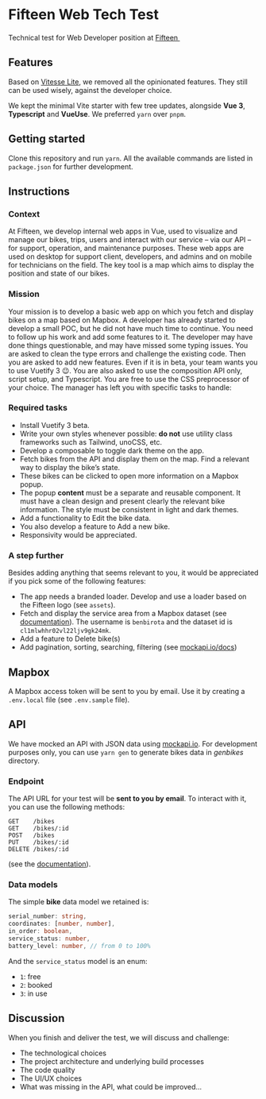 # Fifteen Web Tech Test

Technical test for Web Developer position at <a href="https://fifteen.eu/">Fifteen <img width="16px" src="https://fifteen.eu/favicon-32x32.png"/></a>

## Features

Based on [Vitesse Lite](https://github.com/antfu/vitesse-lite), we removed all the opinionated features.
They still can be used wisely, against the developer choice.

We kept the minimal Vite starter with few tree updates, alongside **Vue 3**, **Typescript** and **VueUse**.
We preferred `yarn` over `pnpm`.

## Getting started

Clone this repository and run `yarn`. All the available commands are listed in `package.json` for further development.

## Instructions

### Context

At Fifteen, we develop internal web apps in Vue, used to visualize and manage our bikes, trips, users and interact with our service – via our API – for support, operation, and maintenance purposes. These web apps are used on desktop for support client, developers, and admins and on mobile for technicians on the field. The key tool is a map which aims to display the position and state of our bikes.

### Mission

Your mission is to develop a basic web app on which you fetch and display bikes on a map based on Mapbox. A developer has already started to develop a small POC, but he did not have much time to continue. You need to follow up his work and add some features to it. The developer may have done things questionable, and may have missed some typing issues. You are asked to clean the type errors and challenge the existing code. Then you are asked to add new features. Even if it is in beta, your team wants you to use Vuetify 3 😉. You are also asked to use the composition API only, script setup, and Typescript. You are free to use the CSS preprocessor of your choice. The manager has left you with specific tasks to handle:

### Required tasks

- Install Vuetify 3 beta.
- Write your own styles whenever possible: **do not** use utility class frameworks such as Tailwind, unoCSS, etc.
- Develop a composable to toggle dark theme on the app.
- Fetch bikes from the API and display them on the map. Find a relevant way to display the bike’s state.
- These bikes can be clicked to open more information on a Mapbox popup.
- The popup **content** must be a separate and reusable component. It must have a clean design and present clearly the relevant bike information. The style must be consistent in light and dark themes.
- Add a functionality to Edit the bike data.
- You also develop a feature to Add a new bike.
- Responsivity would be appreciated.

### A step further

Besides adding anything that seems relevant to you, it would be appreciated if you pick some of the following features:

- The app needs a branded loader. Develop and use a loader based on the Fifteen logo (see `assets`).
- Fetch and display the service area from a Mapbox dataset (see [documentation](https://docs.mapbox.com/api/maps/datasets/#list-features)). The username is `benbirota` and the dataset id is `cl1mlwhhr02vl22ljv9gk24mk`.
- Add a feature to Delete bike(s)
- Add pagination, sorting, searching, filtering (see [mockapi.io/docs](https://mockapi.io/docs))

## Mapbox

A Mapbox access token will be sent to you by email. Use it by creating a `.env.local` file (see `.env.sample` file).

## API

We have mocked an API with JSON data using [mockapi.io](https://mockapi.io/).
For development purposes only, you can use `yarn gen` to generate bikes data in _genbikes_ directory.

### Endpoint

The API URL for your test will be **sent to you by email**.
To interact with it, you can use the following methods:
```
GET    /bikes
GET    /bikes/:id
POST   /bikes
PUT    /bikes/:id
DELETE /bikes/:id
```
(see the [documentation](https://mockapi.io/docs)).

### Data models

The simple **bike** data model we retained is:
```ts
serial_number: string,
coordinates: [number, number],
in_order: boolean,
service_status: number,
battery_level: number, // from 0 to 100%
```

And the `service_status` model is an enum:
- `1`: free
- `2`: booked
- `3`: in use

## Discussion

When you finish and deliver the test, we will discuss and challenge:
- The technological choices
- The project architecture and underlying build processes
- The code quality
- The UI/UX choices
- What was missing in the API, what could be improved...
